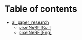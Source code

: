 # Table of contents

* [ai\_paper\_research](README.md)
  * [pixelNeRF \[Kor\]](readme/pixelnerf-neural-radiance-fields-from-one-or-few-images-kor.md)
  * [pixelNeRF \[Eng\]](readme/pixelnerf-eng.md)

